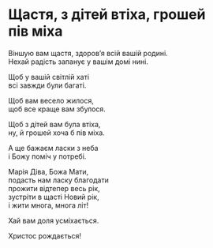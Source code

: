 Щастя, з дітей втіха, грошей пів міха
================================================================

Віншую вам щастя, здоровʼя всій вашій родині.  
Нехай радість запанує у вашім домі нині.

Щоб у вашій світлій хаті  
всі завжди були багаті.

Щоб вам весело жилося,  
щоб все краще вам збулося.

Щоб з дітей вам була втіха,  
ну, й грошей хочa б пів міха.

А ще бажаєм ласки з неба  
і Божу поміч у потребі.

Марія Діва, Божа Мати,  
подасть нам ласку благодати  
прожити відтепер весь рік,  
зустріти в щасті Новий рік,  
і жити многа, многа літ!

Хай вам доля усміхається.

Христос рождається!
